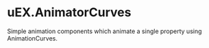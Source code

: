 # uEX.AnimatorCurves
Simple animation components which animate a single property using AnimationCurves.
